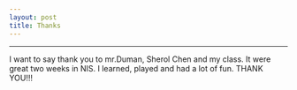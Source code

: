 ```yaml
---
layout: post
title: Thanks
---
```

___
I want to say thank you to mr.Duman, Sherol Chen and my class. It were great two weeks in NIS. I learned, played and had a lot of fun. THANK YOU!!!
